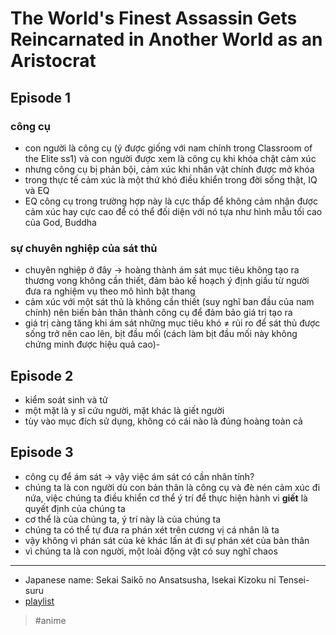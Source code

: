 # The World's Finest Assassin Gets Reincarnated in Another World as an Aristocrat

## Episode 1

### công cụ

- con người là công cụ (ý được giống với nam chính trong Classroom of the Elite ss1) và con người được xem là công cụ khi khóa chặt cảm xúc
- nhưng công cụ bị phản bội, cảm xúc khi nhân vật chính được mở khóa
- trong thực tế cảm xúc là một thứ khó điều khiển trong đời sống thật, IQ và EQ
- EQ công cụ trong trường hợp này là cực thấp để không cảm nhận được cảm xúc hay cực cao để có thể đối diện với nó tựa như hình mẫu tối cao của God, Buddha

### sự chuyên nghiệp của sát thủ

- chuyên nghiệp ở đây → hoàng thành ám sát mục tiêu không tạo ra thương vong không cần thiết, đảm bảo kế hoạch ý định giấu từ người đưa ra nghiệm vụ theo mô hình bật thang
- cảm xúc với một sát thủ là không cần thiết (suy nghĩ ban đầu của nam chính) nên biến bản thân thành công cụ để đảm bảo giá trị tạo ra
- giá trị càng tăng khi ám sát những mục tiêu khó ≠ rủi ro để sát thủ được sống trở nên cao lên, bịt đầu mối (cách làm bịt đầu mối này không chứng minh được hiệu quả cao)-

## Episode 2

- kiểm soát sinh và tử
- một mặt là y sĩ cứu người, mặt khác là giết người
- tùy vào mục đích sử dụng, không có cái nào là đúng hoàng toàn cả

## Episode 3

- công cụ để ám sát → vậy việc ám sát có cần nhân tính?
- chúng ta là con người dù con bản thân là công cụ và đè nén cảm xúc đi nứa, việc chúng ta điều khiển cơ thể ý trí để thực hiện hành vi **giết** là quyết định của chúng ta
- cơ thể là của chúng ta, ý trí này là của chúng ta
- chúng ta có thể tự đưa ra phán xét trên cương vị cá nhân là ta
- vậy không vì phán sát của kẻ khác lấn át đi sự phán xét của bản thân
- vì chúng ta là con người, một loài động vật có suy nghĩ chaos

---

- Japanese name: Sekai Saikō no Ansatsusha, Isekai Kizoku ni Tensei-suru
- [playlist](https://www.youtube.com/playlist?list=PLdM751AKK4aNZKavYFk3uWT7Sg1CqHp4q)

> #anime
